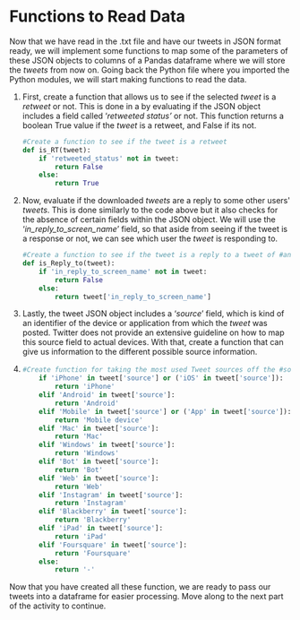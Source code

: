 # Functions to Read Data

Now that we have read in the .txt file and have our tweets in JSON format ready, we will implement some functions to map some of the parameters of these JSON objects to columns of a Pandas dataframe where we will store the _tweets_ from now on. Going back the Python file where you imported the Python modules, we will start making functions to read the data.

1. First, create a function that allows us to see if the selected _tweet_ is a _retweet_ or not. This is done in a by evaluating if the JSON object includes a field called ‘_retweeted status’_ or not. This function returns a boolean True value if the _tweet_ is a retweet, and False if its not.

   ```python
   #Create a function to see if the tweet is a retweet
   def is_RT(tweet):
       if 'retweeted_status' not in tweet:
           return False      
       else:
           return True
   ```

2. Now, evaluate if the downloaded _tweets_ are a reply to some other users' _tweets_. This is done similarly to the code above but it also checks for the absence of certain fields within the JSON object. We will use the ‘_in\_reply\_to\_screen\_name_’ field, so that aside from seeing if the tweet is a response or not, we can see which user the _tweet_ is responding to.

   ```python
   #Create a function to see if the tweet is a reply to a tweet of #another user, if so return said user. 
   def is_Reply_to(tweet):
       if 'in_reply_to_screen_name' not in tweet:
           return False      
       else:
           return tweet['in_reply_to_screen_name']
   ```

3. Lastly, the tweet JSON object includes a ‘_source_’ field, which is kind of an identifier of the device or application from which the _tweet_ was posted. Twitter does not provide an extensive guideline on how to map this source field to actual devices. With that, create a function that can give us information to the different possible source information.
4. ```python
   #Create function for taking the most used Tweet sources off the #source column def reckondevice(tweet):
       if 'iPhone' in tweet['source'] or ('iOS' in tweet['source']):
           return 'iPhone'
       elif 'Android' in tweet['source']:
           return 'Android'
       elif 'Mobile' in tweet['source'] or ('App' in tweet['source']):
           return 'Mobile device'
       elif 'Mac' in tweet['source']:
           return 'Mac'
       elif 'Windows' in tweet['source']:
           return 'Windows'
       elif 'Bot' in tweet['source']:
           return 'Bot'
       elif 'Web' in tweet['source']:
           return 'Web'
       elif 'Instagram' in tweet['source']:
           return 'Instagram'
       elif 'Blackberry' in tweet['source']:
           return 'Blackberry'
       elif 'iPad' in tweet['source']:
           return 'iPad'
       elif 'Foursquare' in tweet['source']:
           return 'Foursquare'
       else:
           return '-'
   ```

Now that you have created all these function, we are ready to pass our tweets into a dataframe for easier processing. Move along to the next part of the activity to continue.

